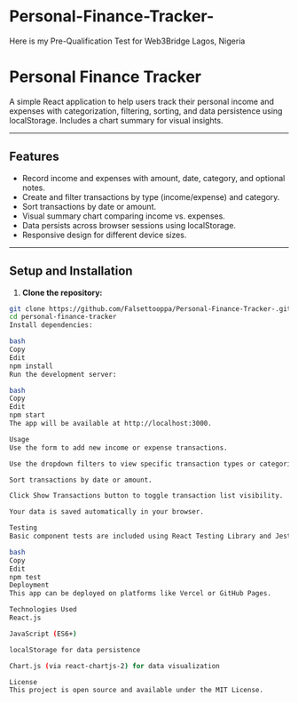 # Personal-Finance-Tracker-
Here is my Pre-Qualification Test for Web3Bridge Lagos, Nigeria
# Personal Finance Tracker

A simple React application to help users track their personal income and expenses with categorization, filtering, sorting, and data persistence using localStorage. Includes a chart summary for visual insights.

---

## Features

- Record income and expenses with amount, date, category, and optional notes.  
- Create and filter transactions by type (income/expense) and category.  
- Sort transactions by date or amount.  
- Visual summary chart comparing income vs. expenses.  
- Data persists across browser sessions using localStorage.  
- Responsive design for different device sizes.

---

## Setup and Installation

1. **Clone the repository:**

```bash
git clone https://github.com/Falsettooppa/Personal-Finance-Tracker-.git
cd personal-finance-tracker
Install dependencies:

bash
Copy
Edit
npm install
Run the development server:

bash
Copy
Edit
npm start
The app will be available at http://localhost:3000.

Usage
Use the form to add new income or expense transactions.

Use the dropdown filters to view specific transaction types or categories.

Sort transactions by date or amount.

Click Show Transactions button to toggle transaction list visibility.

Your data is saved automatically in your browser.

Testing
Basic component tests are included using React Testing Library and Jest. To run tests:

bash
Copy
Edit
npm test
Deployment
This app can be deployed on platforms like Vercel or GitHub Pages.

Technologies Used
React.js

JavaScript (ES6+)

localStorage for data persistence

Chart.js (via react-chartjs-2) for data visualization

License
This project is open source and available under the MIT License.
